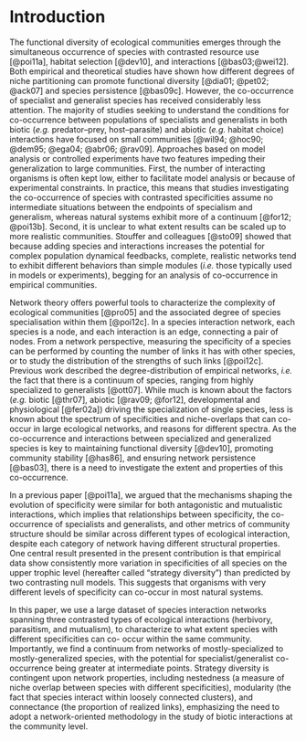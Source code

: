 # Introduction

The functional diversity of ecological communities emerges through the
simultaneous occurrence of species with contrasted resource use [@poi11a],
habitat selection [@dev10], and interactions [@bas03;@wei12]. Both empirical
and theoretical studies have shown how different degrees of niche partitioning
can promote functional diversity [@dia01; @pet02; @ack07] and species
persistence [@bas09c]. However, the co-occurrence of specialist and generalist
species has received considerably less attention. The majority of studies
seeking to understand the conditions for co-occurrence between populations
of specialists and generalists in both biotic (*e.g.* predator–prey,
host–parasite) and abiotic (*e.g.* habitat choice) interactions have
focused on small communities [@wil94; @hoc90; @dem95; @ega04; @abr06;
@rav09]. Approaches based on model analysis or controlled experiments have
two features impeding their generalization to large communities. First, the
number of interacting organisms is often kept low, either to facilitate model
analysis or because of experimental constraints. In practice, this means
that studies investigating the co-occurrence of species with contrasted
specificities assume no intermediate situations between the endpoints
of specialism and generalism, whereas natural systems exhibit more of a
continuum [@for12; @poi13b]. Second, it is unclear to what extent results
can be scaled up to more realistic communities. Stouffer and colleagues
[@sto09] showed that because adding species and interactions increases the
potential for complex population dynamical feedbacks, complete, realistic
networks tend to exhibit different behaviors than simple modules (*i.e.*
those typically used in models or experiments), begging for an analysis of
co-occurrence in empirical communities.

Network theory offers powerful tools to characterize the complexity of
ecological communities [@pro05] and the associated degree of species
specialisation within them [@poi12c]. In a species interaction network,
each species is a node, and each interaction is an edge, connecting a pair of
nodes. From a network perspective, measuring the specificity of a species can
be performed by counting the number of links it has with other species, or
to study the distribution of the strengths of such links [@poi12c]. Previous
work described the degree-distribution of empirical networks, *i.e.* the
fact that there is a continuum of species, ranging from highly specialized
to generalists [@ott07]. While much is known about the factors (*e.g.*
biotic [@thr07], abiotic [@rav09; @for12], developmental and physiological
[@fer02a]) driving the specialization of single species, less is known
about the spectrum of specificities and niche-overlaps that can co-occur
in large ecological networks, and reasons for different spectra. As the
co-occurrence and interactions between specialized and generalized species
is key to maintaining functional diversity [@dev10], promoting community
stability [@has86], and ensuring network persistence [@bas03], there is a
need to investigate the extent and properties of this co-occurrence.

In a previous paper [@poi11a], we argued that the mechanisms shaping the
evolution of specificity were similar for both antagonistic and mutualistic
interactions, which implies that relationships between specificity, the co-
occurrence of specialists and generalists, and other metrics of community
structure should be similar across different types of ecological interaction,
despite each category of network having different structural properties. One
central result presented in the present contribution is that empirical data
show consistently more variation in specificities of all species on the upper
trophic level (hereafter called “strategy diversity”) than predicted by
two contrasting null models. This suggests that organisms with very different
levels of specificity can co-occur in most natural systems.

In this paper, we use a large dataset of species interaction networks spanning
three contrasted types of ecological interactions (herbivory, parasitism,
and mutualism), to characterize to what extent species with different
specificities can co- occur within the same community. Importantly, we find a
continuum from networks of mostly-specialized to mostly-generalized species,
with the potential for specialist/generalist co-occurrence being greater at
intermediate points. Strategy diversity is contingent upon network properties,
including nestedness (a measure of niche overlap between species with different
specificities), modularity (the fact that species interact within loosely
connected clusters), and connectance (the proportion of realized links),
emphasizing the need to adopt a network-oriented methodology in the study
of biotic interactions at the community level.


